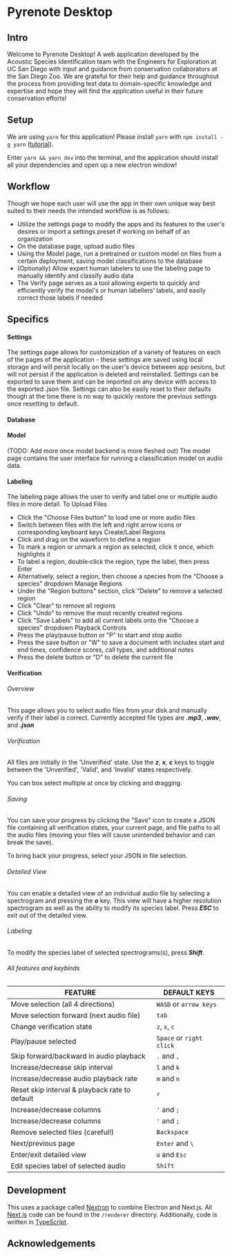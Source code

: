 # Pyrenote Desktop

## Intro

Welcome to Pyrenote Desktop! A web application developed by the Acoustic Species Identification team with the Engineers for Exploration at UC San Diego with input and guidance from conservation collaborators at the San Diego Zoo. We are grateful for their help and guidance throughout the process from providing test data to domain-specific knowledge and expertise and hope they will find the application useful in their future conservation efforts! 

## Setup

We are using `yarn` for this application! Please install `yarn` with `npm install -g yarn` ([tutorial](https://www.digitalocean.com/community/tutorials/how-to-install-and-use-the-yarn-package-manager-for-node-js)).

Enter `yarn && yarn dev` into the terminal, and the application should install all your dependencies and open up a new electron window!

## Workflow

Though we hope each user will use the app in their own unique way best suited to their needs the intended workflow is as follows:
- Utilize the settings page to modify the apps and its features to the user's desires or import a settings preset if working on behalf of an organization
- On the database page, upload audio files 
- Using the Model page, run a pretrained or custom model on files from a certain deployment, saving model classifications to the database
- (Optionally) Allow expert human labelers to use the labeling page to manually identify and classify audio data 
- The Verify page serves as a tool allowing experts to quickly and efficiently verify the model's or human labellers' labels, and easily correct those labels if needed

## Specifics

#### Settings

The settings page allows for customization of a variety of features on each of the pages of the application - these settings are saved using local storage and will persit locally on the user's device between app sesions, but will not persist if the application is deleted and reinstalled. Settings can be exported to save them and can be imported on any device with access to the exported .json file. Settings can also be easily reset to their defaults though at the time there is no way to quickly restore the previous settings once resetting to default.

#### Database

#### Model

(TODO: Add more once model backend is more fleshed out) The model page contains the user interface for running a classification model on audio data. 

#### Labeling

The labeling page allows the user to verify and label one or multiple audio files in more detail. 
To Upload Files
- Click the "Choose Files button" to load one or more audio files
- Switch between files with the left and right arrow icons or corresponding keyboard keys
Create/Label Regions
- Click and drag on the waveform to define a region
- To mark a region or unmark a region as selected, click it once, which highlights it 
- To label a region, double‑click the region, type the label, then press Enter
- Alternatively, select a region, then choose a species from the “Choose a species” dropdown
Manage Regions
- Under the "Region buttons" section, click "Delete" to remove a selected region
- Click "Clear" to remove all regions
- Click "Undo" to remove the most recently created regions
- Click "Save Labels" to add all current labels onto the "Choose a species" dropdown
Playback Controls
- Press the play/pause button or "P" to start and stop audio
- Press the save button or "W" to save a document with includes start and end times, confidence scores, call types, and additional notes
- Press the delete button or "D" to delete the current file

#### Verification

###### Overview

This page allows you to select audio files from your disk and manually verify if their label is correct. Currently accepted file types are ***.mp3***, ***.wav***, and ***.json***
 

###### Verification

All files are initially in the 'Unverified' state. Use the ***z***, ***x***, ***c*** keys to toggle between the 'Unverified', 'Valid', and 'Invalid' states respectively.

You can box select multiple at once by clicking and dragging.

###### Saving

You can save your progress by clicking the "Save" icon to create a JSON file containing all verification states, your current page, and file paths to all the audio files (moving your files will cause unintended behavior and can break the save).

To bring back your progress, select your JSON in file selection.

###### Detailed View

You can enable a detailed view of an individual audio file by selecting a spectrogram and pressing the ***o*** key. This view will have a higher resolution spectrogram as well as the ability to modify its species label. Press ***ESC*** to exit out of the detailed view.

###### Labeling 

To modify the species label of selected spectrograms(s), press ***Shift***.

###### All features and keybinds

|FEATURE		 							|DEFAULT KEYS
|-------------------------------------------|-------------------------------|
|Move selection	(all 4 directions) 			|`WASD` or `arrow keys`         |
|Move selection forward (next audio file)   |`tab` 				           	|
|Change verification state 					|`z`, `x`, `c`					|
|Play/pause selected 						|`Space` or `right click`		|
|Skip forward/backward in audio playback 	|`.` and `,` 					|
|Increase/decrease skip interval		 	|`l` and `k` 					|
|Increase/decrease audio playback rate		|`m` and `n` 					|
|Reset skip interval & playback rate to default |	`r`						|
|Increase/decrease columns					|`'` and `;`					|
|Increase/decrease columns					|`'` and `;`					|
|Remove selected files (careful!) 			|`Backspace`					|
|Next/previous page 						|`Enter` and `\` 				|
|Enter/exit detailed view					|`o` and `Esc`					|
|Edit species label of selected audio		|`Shift`						|

## Development

This uses a package called [Nextron](https://blog.logrocket.com/building-app-next-js-electron/) to combine Electron and Next.js. All [Next.js](https://nextjs.org/) code can be found in the `/renderer` directory. Additionally, code is written in [TypeScript](https://www.typescriptlang.org/).

## Acknowledgements

